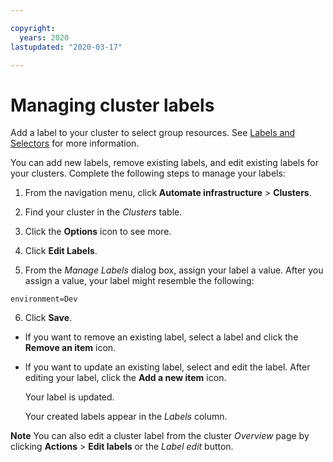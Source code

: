 ```yaml
---

copyright:
  years: 2020
lastupdated: "2020-03-17"

---
```


# Managing cluster labels

Add a label to your cluster to select group resources. See [Labels and Selectors](https://kubernetes.io/docs/concepts/overview/working-with-objects/labels/) for more information.

You can add new labels, remove existing labels, and edit existing labels for your clusters. Complete the following steps to manage your labels:

1. From the navigation menu, click **Automate infrastructure** > **Clusters**.

2. Find your cluster in the _Clusters_ table.

3. Click the **Options** icon to see more.

4. Click **Edit Labels**.

5. From the _Manage Labels_ dialog box, assign your label a value. After you assign a value, your label might resemble the following:

  ```
  environment=Dev
  ```
6. Click **Save**.

- If you want to remove an existing label, select a label and click the **Remove an item** icon.

- If you want to update an existing label, select and edit the label. After editing your label, click the **Add a new item** icon.

    Your label is updated.

  Your created labels appear in the _Labels_ column.

**Note** You can also edit a cluster label from the cluster _Overview_ page by clicking **Actions** > **Edit labels** or the _Label edit_ button.
